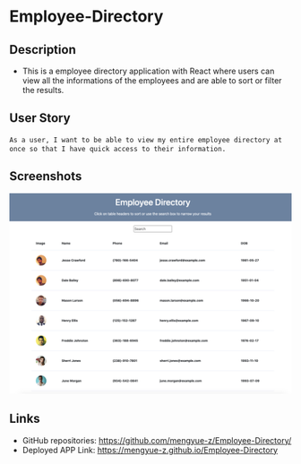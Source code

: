 # Employee-Directory

## Description

* This is a employee directory application with React where users can view all the informations of the employees and are able to sort or filter the results.

## User Story
```
As a user, I want to be able to view my entire employee directory at once so that I have quick access to their information.
```

## Screenshots
![App Screenshot](/public/images/screenshot1.png)

## Links

* GitHub repositories: https://github.com/mengyue-z/Employee-Directory/
* Deployed APP Link: https://mengyue-z.github.io/Employee-Directory


